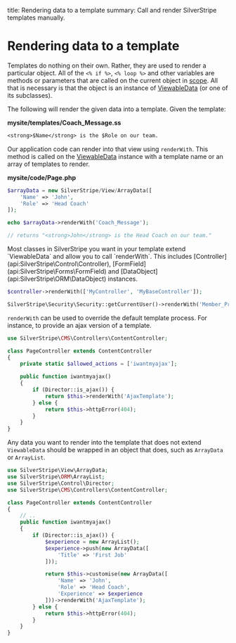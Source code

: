 title: Rendering data to a template
summary: Call and render SilverStripe templates manually.

# Rendering data to a template

Templates do nothing on their own. Rather, they are used to render a particular object.  All of the `<% if %>`, 
`<% loop %>` and other variables are methods or parameters that are called on the current object in 
[scope](syntax#scope).  All that is necessary is that the object is an instance of [ViewableData](api:SilverStripe\View\ViewableData) (or one of its 
subclasses).

The following will render the given data into a template. Given the template:

**mysite/templates/Coach_Message.ss**
    
```ss
<strong>$Name</strong> is the $Role on our team.
```

Our application code can render into that view using `renderWith`. This method is called on the [ViewableData](api:SilverStripe\View\ViewableData) 
instance with a template name or an array of templates to render. 

**mysite/code/Page.php**

```php
$arrayData = new SilverStripe/View/ArrayData([
    'Name' => 'John',
    'Role' => 'Head Coach'
]);

echo $arrayData->renderWith('Coach_Message');

// returns "<strong>John</strong> is the Head Coach on our team."

```

<div class="info" markdown="1">
Most classes in SilverStripe you want in your template extend `ViewableData` and allow you to call `renderWith`. This 
includes [Controller](api:SilverStripe\Control\Controller), [FormField](api:SilverStripe\Forms\FormField) and [DataObject](api:SilverStripe\ORM\DataObject) instances.
</div>

```php
$controller->renderWith(['MyController', 'MyBaseController']);

SilverStripe\Security\Security::getCurrentUser()->renderWith('Member_Profile');

```

`renderWith` can be used to override the default template process. For instance, to provide an ajax version of a 
template.

```php
use SilverStripe\CMS\Controllers\ContentController;

class PageController extends ContentController
{
    private static $allowed_actions = ['iwantmyajax'];

    public function iwantmyajax()
    {
        if (Director::is_ajax()) {
            return $this->renderWith('AjaxTemplate');
        } else {
            return $this->httpError(404);
        }
    }
}

```

Any data you want to render into the template that does not extend `ViewableData` should be wrapped in an object that
does, such as `ArrayData` or `ArrayList`.

```php
use SilverStripe\View\ArrayData;
use SilverStripe\ORM\ArrayList;
use SilverStripe\Control\Director;
use SilverStripe\CMS\Controllers\ContentController;

class PageController extends ContentController
{
    // ..
    public function iwantmyajax()
    {
        if (Director::is_ajax()) {
            $experience = new ArrayList();
            $experience->push(new ArrayData([
                'Title' => 'First Job'
            ]));

            return $this->customise(new ArrayData([
                'Name' => 'John',
                'Role' => 'Head Coach',
                'Experience' => $experience
            ]))->renderWith('AjaxTemplate');
        } else {
            return $this->httpError(404);
        }
    }
}

```
